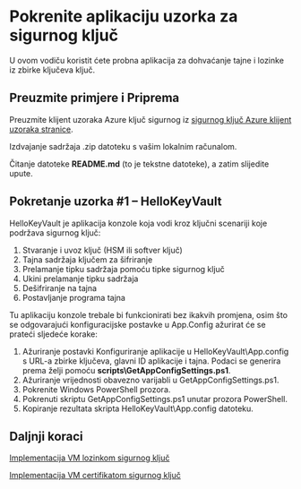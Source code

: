 <properties
    pageTitle="Omogućivanje aplikacije revtrieve Azure stogu ključ sigurnog tajne | Microsoft Azure"
    description="Korištenje aplikacije uzorka za rad s Azure stogu ključ sigurnog"
    services="azure-stack"
    documentationCenter=""
    authors="rlfmendes"
    manager="natmack"
    editor=""/>

<tags
    ms.service="azure-stack"
    ms.workload="na"
    ms.tgt_pltfrm="na"
    ms.devlang="na"
    ms.topic="get-started-article"
    ms.date="09/26/2016"
    ms.author="ricardom"/>

# <a name="run-the-sample-application-for-key-vault"></a>Pokrenite aplikaciju uzorka za sigurnog ključ 

U ovom vodiču koristit ćete probna aplikacija za dohvaćanje tajne i lozinke iz zbirke ključeva ključ.

## <a name="download-the-samples-and-prepare"></a>Preuzmite primjere i Priprema

Preuzmite klijent uzoraka Azure ključ sigurnog iz [sigurnog ključ Azure klijent uzoraka stranice](https://www.microsoft.com/en-us/download/details.aspx?id=45343).

Izdvajanje sadržaja .zip datoteku s vašim lokalnim računalom.

Čitanje datoteke **README.md** (to je tekstne datoteke), a zatim slijedite upute.

## <a name="run-sample-1--hellokeyvault"></a>Pokretanje uzorka #1 – HelloKeyVault
HelloKeyVault je aplikacija konzole koja vodi kroz ključni scenariji koje podržava sigurnog ključ:

  1. Stvaranje i uvoz ključ (HSM ili softver ključ)
  2. Tajna sadržaja ključem za šifriranje
  3. Prelamanje tipku sadržaja pomoću tipke sigurnog ključ
  4. Ukini prelamanje tipku sadržaja
  5. Dešifriranje na tajna
  6. Postavljanje programa tajna

Tu aplikaciju konzole trebale bi funkcionirati bez ikakvih promjena, osim što se odgovarajući konfiguracijske postavke u App.Config ažurirat će se prateći sljedeće korake:

1. Ažuriranje postavki Konfiguriranje aplikacije u HelloKeyVault\App.config s URL-a zbirke ključeva, glavni ID aplikacije i tajna. Podaci se generira prema želji pomoću **scripts\GetAppConfigSettings.ps1**.
2. Ažuriranje vrijednosti obavezno varijabli u GetAppConfigSettings.ps1.
3. Pokrenite Windows PowerShell prozora.
4. Pokrenuti skriptu GetAppConfigSettings.ps1 unutar prozora PowerShell.
5. Kopiranje rezultata skripta HelloKeyVault\App.config datoteku.


## <a name="next-steps"></a>Daljnji koraci

[Implementacija VM lozinkom sigurnog ključ](azure-stack-kv-deploy-vm-with-secret.md)

[Implementacija VM certifikatom sigurnog ključ](azure-stack-kv-push-secret-into-vm.md)
